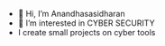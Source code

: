 - 👋 Hi, I’m Anandhasasidharan
- 👀 I’m interested in CYBER SECURITY
- I create small projects on cyber tools 


<!---
anandha0203/anandha0203 is a ✨ special ✨ repository because its `README.md` (this file) appears on your GitHub profile.
You can click the Preview link to take a look at your changes.
--->
